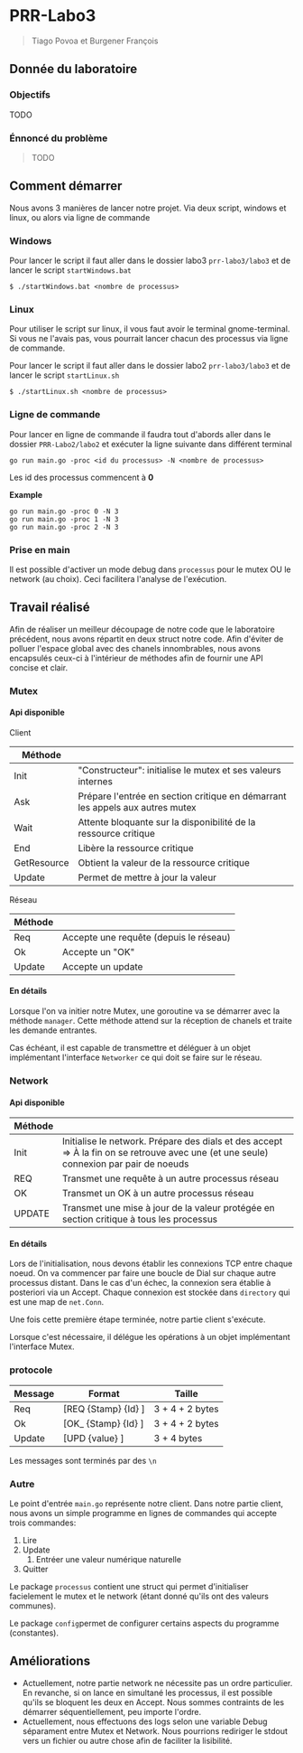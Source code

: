 # PRR-Labo3

> Tiago Povoa et Burgener François

## Donnée du laboratoire

### Objectifs

TODO

### Énnoncé du problème

> TODO

## Comment démarrer

Nous avons 3 manières de lancer notre projet. Via deux script, windows et linux, ou alors via ligne de commande

### Windows

Pour lancer le script il faut aller dans le dossier labo3 ``prr-labo3/labo3`` et de lancer le script ``startWindows.bat``

```
$ ./startWindows.bat <nombre de processus>
```

### Linux

Pour utiliser le script sur linux, il vous faut avoir le terminal gnome-terminal. Si vous ne l'avais pas, vous pourrait lancer chacun des processus via ligne de commande.

Pour lancer le script il faut aller dans le dossier labo2 ``prr-labo3/labo3`` et de lancer le script ``startLinux.sh``

```
$ ./startLinux.sh <nombre de processus>
```

### Ligne de commande

Pour lancer en ligne de commande il faudra tout d'abords aller dans le dossier ``PRR-Labo2/labo2`` et exécuter la ligne suivante dans différent terminal

```
go run main.go -proc <id du processus> -N <nombre de processus>
```

Les id des processus commencent à **0**

**Example**

```
go run main.go -proc 0 -N 3
go run main.go -proc 1 -N 3
go run main.go -proc 2 -N 3
```

### Prise en main

Il est possible d'activer un mode debug dans `processus` pour le mutex OU le network (au choix). Ceci facilitera l'analyse de l'exécution.

## Travail réalisé

Afin de réaliser un meilleur découpage de notre code que le laboratoire précédent, nous avons répartit en deux struct notre code. Afin d'éviter de polluer l'espace global avec des chanels innombrables, nous avons encapsulés ceux-ci à l'intérieur de méthodes afin de fournir une API concise et clair.

### Mutex

#### Api disponible

Client

| Méthode     |                                                              |
| ----------- | ------------------------------------------------------------ |
| Init        | "Constructeur": initialise le mutex et ses valeurs internes  |
| Ask         | Prépare l'entrée en section critique en démarrant les appels aux autres mutex |
| Wait        | Attente bloquante sur la disponibilité de la ressource critique |
| End         | Libère la ressource critique                                 |
| GetResource | Obtient la valeur de la ressource critique                   |
| Update      | Permet de mettre à jour la valeur                            |

Réseau

| Méthode |                                        |
| ------- | -------------------------------------- |
| Req     | Accepte une requête (depuis le réseau) |
| Ok      | Accepte un "OK"                        |
| Update  | Accepte un update                      |

#### En détails

Lorsque l'on va initier notre Mutex, une goroutine va se démarrer avec la méthode `manager`. Cette méthode attend sur la réception de chanels et traite les demande entrantes. 

Cas échéant, il est capable de transmettre et déléguer à un objet implémentant l'interface `Networker` ce qui doit se faire sur le réseau.

### Network

#### Api disponible

| Méthode |                                                              |
| ------- | ------------------------------------------------------------ |
| Init    | Initialise le network. Prépare des dials et des accept => À la fin on se retrouve avec une (et une seule) connexion par pair de noeuds |
| REQ     | Transmet une requête à un autre processus réseau             |
| OK      | Transmet un OK à un autre processus réseau                   |
| UPDATE  | Transmet une mise à jour de la valeur protégée en section critique à tous les processus |

#### En détails

Lors de l'initialisation, nous devons établir les connexions TCP entre chaque noeud. On va commencer par faire une boucle de Dial sur chaque autre processus distant. Dans le cas d'un échec, la connexion sera établie à posteriori via un Accept. Chaque connexion est stockée dans `directory` qui est une map de `net.Conn`.

Une fois cette première étape terminée, notre partie client s'exécute.

Lorsque c'est nécessaire, il délégue les opérations à un objet implémentant l'interface Mutex.

### protocole

| Message | Format              | Taille          |
| ------- | ------------------- | --------------- |
| Req     | [REQ {Stamp} {Id} ] | 3 + 4 + 2 bytes |
| Ok      | [OK_ {Stamp} {Id} ] | 3 + 4 + 2 bytes |
| Update  | [UPD {value} ]      | 3 + 4 bytes     |

Les messages sont terminés par des `\n`

### Autre

Le point d'entrée `main.go` représente notre client. Dans notre partie client, nous avons un simple programme en lignes de commandes qui accepte trois commandes:

1. Lire
2. Update
   1. Entréer une valeur numérique naturelle
3. Quitter

Le package `processus` contient une struct qui permet d'initialiser facielement le mutex et le network (étant donné qu'ils ont des valeurs communes).

Le package `config`permet de configurer certains aspects du programme (constantes).

## Améliorations

- Actuellement, notre partie network ne nécessite pas un ordre particulier. En revanche, si on lance en simultané les processus, il est possible qu'ils se bloquent les deux en Accept. Nous sommes contraints de les démarrer séquentiellement, peu importe l'ordre.
- Actuellement, nous effectuons des logs selon une variable Debug séparament entre Mutex et Network. Nous pourrions rediriger le stdout vers un fichier ou autre chose afin de faciliter la lisibilité.